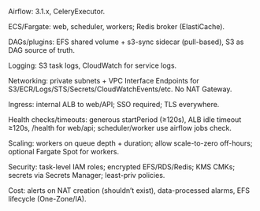 Airflow: 3.1.x, CeleryExecutor.

ECS/Fargate: web, scheduler, workers; Redis broker (ElastiCache).

DAGs/plugins: EFS shared volume + s3-sync sidecar (pull-based), S3 as DAG source of truth.

Logging: S3 task logs, CloudWatch for service logs.

Networking: private subnets + VPC Interface Endpoints for S3/ECR/Logs/STS/Secrets/CloudWatchEvents/etc. No NAT Gateway.

Ingress: internal ALB to web/API; SSO required; TLS everywhere.

Health checks/timeouts: generous startPeriod (≥120s), ALB idle timeout ≥120s, /health for web/api; scheduler/worker use airflow jobs check.

Scaling: workers on queue depth + duration; allow scale-to-zero off-hours; optional Fargate Spot for workers.

Security: task-level IAM roles; encrypted EFS/RDS/Redis; KMS CMKs; secrets via Secrets Manager; least-priv policies.

Cost: alerts on NAT creation (shouldn’t exist), data-processed alarms, EFS lifecycle (One-Zone/IA).
